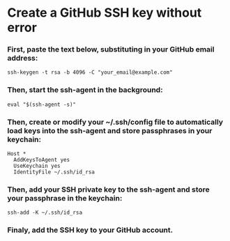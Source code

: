 # Create a GitHub SSH key without error

### First, paste the text below, substituting in your GitHub email address:
```ssh-keygen -t rsa -b 4096 -C "your_email@example.com"```

### Then, start the ssh-agent in the background:
```eval "$(ssh-agent -s)"```

### Then, create or modify your ~/.ssh/config file to automatically load keys into the ssh-agent and store passphrases in your keychain:
```
Host *
  AddKeysToAgent yes
  UseKeychain yes
  IdentityFile ~/.ssh/id_rsa
```

### Then, add your SSH private key to the ssh-agent and store your passphrase in the keychain:
```ssh-add -K ~/.ssh/id_rsa```

### Finaly, add the SSH key to your GitHub account.
